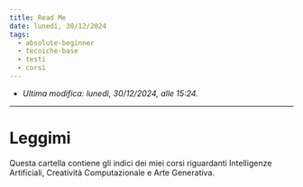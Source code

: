 ```yaml
---
title: Read Me
date: lunedì, 30/12/2024
tags:
  - absolute-beginner
  - tecniche-base
  - testi
  - corsi
---
```


- *Ultima modifica: lunedì, 30/12/2024, alle 15:24.*

---

# Leggimi

Questa cartella contiene gli indici dei miei corsi riguardanti Intelligenze Artificiali, Creatività Computazionale e Arte Generativa.